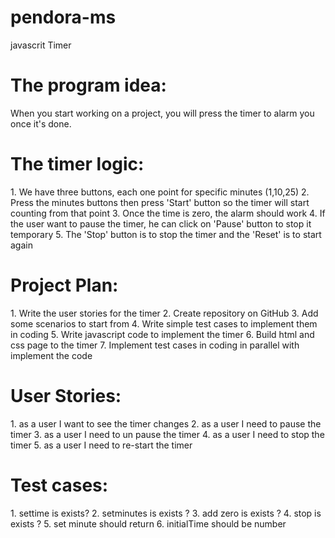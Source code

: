 # pendora-ms
javascrit Timer
<h1> The program idea: </h1>

When you start working on a project, you will press the timer to alarm you once it's done.

<h1> The timer logic: </h1>
1. We have three buttons, each one point for specific minutes (1,10,25)
2. Press the minutes buttons then press 'Start' button so the
timer will start counting from that point
3. Once the time is zero, the alarm should work
4. If the user want to pause the timer, he can click on 'Pause' button to stop it temporary
5. The 'Stop' button is to stop the timer and the 'Reset' is to start again


<h1> Project Plan: </h1>
1. Write the user stories for the timer
2. Create repository on GitHub
3. Add some scenarios to start from
4. Write simple test cases to implement them in coding
5. Write javascript code to implement the timer
6. Build html and css page to the timer
7. Implement test cases in coding in parallel with implement the code


<h1> User Stories: </h1>
1. as a user I want to see the timer changes
2. as a user I need to pause the timer
3. as a user I need to un pause the timer
4. as a user I need to stop the timer
5. as a user I need to re-start the timer

<h1> Test cases: </h1>
1. settime is exists?
2. setminutes is exists ?
3. add zero is exists ?
4. stop is exists ?
5. set minute should return
6. initialTime should be number
